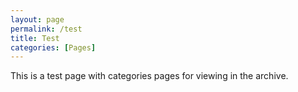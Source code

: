 ```yaml
---
layout: page
permalink: /test
title: Test
categories: [Pages]
---
```

This is a test page with categories pages for viewing in the archive.